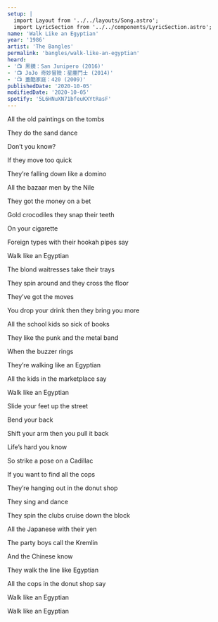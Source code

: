 ```yaml
---
setup: |
  import Layout from '../../layouts/Song.astro';
  import LyricSection from '../../components/LyricSection.astro';
name: 'Walk Like an Egyptian'
year: '1986'
artist: 'The Bangles'
permalink: 'bangles/walk-like-an-egyptian'
heard:
- '📺 黑鏡：San Junipero (2016)'
- '📺 JoJo 奇妙冒險：星塵鬥士 (2014)'
- '📺 蓋酷家庭：420 (2009)'
publishedDate: '2020-10-05'
modifiedDate: '2020-10-05'
spotify: '5L6HNuXN71bfeuKXYtRasF'
---
```


<LyricSection>

All the old paintings on the tombs

They do the sand dance

Don&rsquo;t you know?

</LyricSection>

<LyricSection>

If they move too quick

They&rsquo;re falling down like a domino

All the bazaar men by the Nile

They got the money on a bet

Gold crocodiles they snap their teeth

On your cigarette

Foreign types with their hookah pipes say

Walk like an Egyptian

</LyricSection>

<LyricSection>

The blond waitresses take their trays

They spin around and they cross the floor

They&rsquo;ve got the moves

You drop your drink then they bring you more

All the school kids so sick of books

They like the punk and the metal band

When the buzzer rings

They&rsquo;re walking like an Egyptian

</LyricSection>

<LyricSection>

All the kids in the marketplace say

Walk like an Egyptian

Slide your feet up the street

Bend your back

Shift your arm then you pull it back

Life&rsquo;s hard you know

</LyricSection>

<LyricSection>

So strike a pose on a Cadillac

If you want to find all the cops

They&rsquo;re hanging out in the donut shop

They sing and dance

They spin the clubs cruise down the block

All the Japanese with their yen

The party boys call the Kremlin

And the Chinese know

They walk the line like Egyptian

</LyricSection>

<LyricSection>

All the cops in the donut shop say

Walk like an Egyptian

Walk like an Egyptian

</LyricSection>
